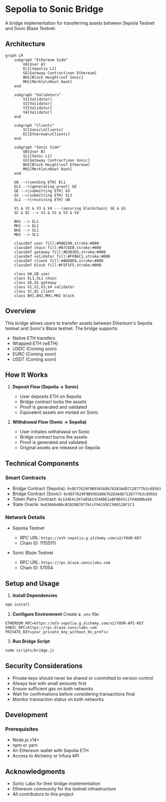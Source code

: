 # Sepolia to Sonic Bridge

A bridge implementation for transferring assets between Sepolia Testnet and Sonic Blaze Testnet.

## Architecture

```mermaid
graph LR
    subgraph "Ethereum Side"
        UA[User A]
        EL1[Sepolia L1]
        GE[Gateway Contract\non Ethereum]
        BH1[Block Height\nof Sonic]
        MH1[Merkle\nRoot Hash]
    end

    subgraph "Validators"
        V1[Validator]
        V2[Validator]
        V3[Validator]
        V4[Validator]
    end

    subgraph "Clients"
        SC[Sonic\nClients]
        EC[Ethereum\nClients]
    end

    subgraph "Sonic Side"
        UB[User B]
        SL1[Sonic L1]
        GS[Gateway Contract\non Sonic]
        BH2[Block Height\nof Ethereum]
        MH2[Merkle\nRoot Hash]
    end

    UA -->|sending ETH| EL1
    EL1 -->|generating proof| GE
    GE -->|submitting ETH| GS
    GS -->|submitting ETH| SL1
    SL1 -->|receiving ETH| UB

    V1 & V2 & V3 & V4 ---|securing blockchain| GE & GS
    SC & EC --> V1 & V2 & V3 & V4

    BH1 --> EL1
    MH1 --> EL1
    BH2 --> SL1
    MH2 --> SL1

    classDef user fill:#90EE90,stroke:#000
    classDef chain fill:#87CEEB,stroke:#000
    classDef gateway fill:#D3D3D3,stroke:#000
    classDef validator fill:#FFB6C1,stroke:#000
    classDef client fill:#ADD8E6,stroke:#000
    classDef block fill:#F5F5F5,stroke:#000

    class UA,UB user
    class EL1,SL1 chain
    class GE,GS gateway
    class V1,V2,V3,V4 validator
    class SC,EC client
    class BH1,BH2,MH1,MH2 block
```

## Overview

This bridge allows users to transfer assets between Ethereum's Sepolia testnet and Sonic's Blaze testnet. The bridge supports:

- Native ETH transfers
- Wrapped ETH (wETH)
- USDC (Coming soon)
- EURC (Coming soon)
- USDT (Coming soon)

## How It Works

1. **Deposit Flow (Sepolia → Sonic)**

   - User deposits ETH on Sepolia
   - Bridge contract locks the assets
   - Proof is generated and validated
   - Equivalent assets are minted on Sonic

2. **Withdrawal Flow (Sonic → Sepolia)**
   - User initiates withdrawal on Sonic
   - Bridge contract burns the assets
   - Proof is generated and validated
   - Original assets are released on Sepolia

## Technical Components

### Smart Contracts

- Bridge Contract (Sepolia): `0x9Ef7629F9B930168b76283AdD7120777b3c895b3`
- Bridge Contract (Sonic): `0x9EF7629F9B930168b76283AdD7120777b3c895b3`
- Token Pairs Contract: `0x134E4c207aD5A13549DE1eBF8D43c1f49b00ba94`
- State Oracle: `0x836664B0c0CB29B7877bCcF94159CC996528F2C3`

### Network Details

- Sepolia Testnet

  - RPC URL: `https://eth-sepolia.g.alchemy.com/v2/YOUR-KEY`
  - Chain ID: 11155111

- Sonic Blaze Testnet
  - RPC URL: `https://rpc.blaze.soniclabs.com`
  - Chain ID: 57054

## Setup and Usage

1. **Install Dependencies**

```bash
npm install
```

2. **Configure Environment**
   Create a `.env` file:

```env
ETHEREUM_RPC=https://eth-sepolia.g.alchemy.com/v2/YOUR-API-KEY
SONIC_RPC=https://rpc.blaze.soniclabs.com
PRIVATE_KEY=your_private_key_without_0x_prefix
```

3. **Run Bridge Script**

```bash
node scripts/bridge.js
```

## Security Considerations

- Private keys should never be shared or committed to version control
- Always test with small amounts first
- Ensure sufficient gas on both networks
- Wait for confirmations before considering transactions final
- Monitor transaction status on both networks

## Development

### Prerequisites

- Node.js v14+
- npm or yarn
- An Ethereum wallet with Sepolia ETH
- Access to Alchemy or Infura API

## Acknowledgments

- Sonic Labs for their bridge implementation
- Ethereum community for the testnet infrastructure
- All contributors to this project

